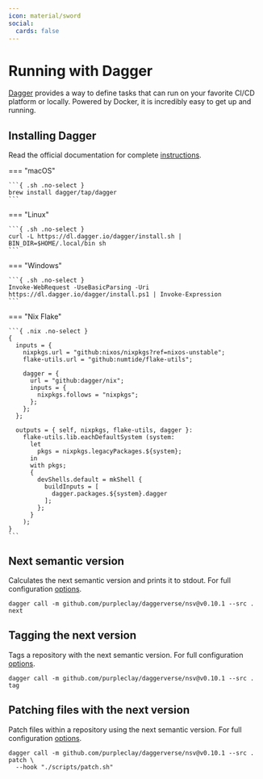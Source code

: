 ```yaml
---
icon: material/sword
social:
  cards: false
---
```


# Running with Dagger

[Dagger](https://dagger.io/) provides a way to define tasks that can run on your favorite CI/CD platform or locally. Powered by Docker, it is incredibly easy to get up and running.

## Installing Dagger

Read the official documentation for complete [instructions](https://docs.dagger.io/install).

=== "macOS"

    ```{ .sh .no-select }
    brew install dagger/tap/dagger
    ```

=== "Linux"

    ```{ .sh .no-select }
    curl -L https://dl.dagger.io/dagger/install.sh | BIN_DIR=$HOME/.local/bin sh
    ```

=== "Windows"

    ```{ .sh .no-select }
    Invoke-WebRequest -UseBasicParsing -Uri https://dl.dagger.io/dagger/install.ps1 | Invoke-Expression
    ```

=== "Nix Flake"

    ```{ .nix .no-select }
    {
      inputs = {
        nixpkgs.url = "github:nixos/nixpkgs?ref=nixos-unstable";
        flake-utils.url = "github:numtide/flake-utils";

        dagger = {
          url = "github:dagger/nix";
          inputs = {
            nixpkgs.follows = "nixpkgs";
          };
        };
      };

      outputs = { self, nixpkgs, flake-utils, dagger }:
        flake-utils.lib.eachDefaultSystem (system:
          let
            pkgs = nixpkgs.legacyPackages.${system};
          in
          with pkgs;
          {
            devShells.default = mkShell {
              buildInputs = [
                dagger.packages.${system}.dagger
              ];
            };
          }
        );
    }
    ```

## Next semantic version

Calculates the next semantic version and prints it to stdout. For full configuration [options](../next-version.md).

```{ .sh .no-select }
dagger call -m github.com/purpleclay/daggerverse/nsv@v0.10.1 --src . next
```

## Tagging the next version

Tags a repository with the next semantic version. For full configuration [options](../tag-version.md).

```{ .sh .no-select }
dagger call -m github.com/purpleclay/daggerverse/nsv@v0.10.1 --src . tag
```

## Patching files with the next version

Patch files within a repository using the next semantic version. For full configuration [options](../patch-files.md).

```{ .sh .no-select }
dagger call -m github.com/purpleclay/daggerverse/nsv@v0.10.1 --src . patch \
  --hook "./scripts/patch.sh"
```
